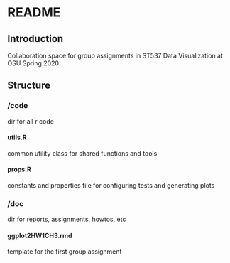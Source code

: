 # README 

## Introduction
Collaboration space for group assignments in ST537 Data Visualization at OSU Spring 2020

## Structure
### /code
dir for all r code
#### utils.R
common utility class for shared functions and tools
#### props.R
constants and properties file for configuring tests and generating plots

### /doc
dir for reports, assignments, howtos, etc
#### ggplot2HW1CH3.rmd
template for the first group assignment

